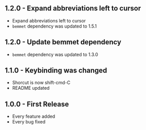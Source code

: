 ## 1.2.0 - Expand abbreviations left to cursor
* Expand abbreviations left to cursor
* `bemmet` dependency was updated to 1.5.1

## 1.2.0 - Update bemmet dependency
* `bemmet` dependency was updated to 1.3.0

## 1.1.0 - Keybinding was changed
* Shorcut is now shift-cmd-C
* README updated

## 1.0.0 - First Release
* Every feature added
* Every bug fixed
